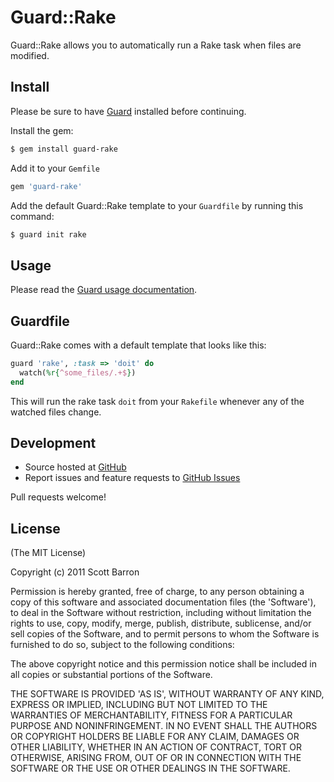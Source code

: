 # Guard::Rake

Guard::Rake allows you to automatically run a Rake task when files are
modified.

## Install

Please be sure to have [Guard](https://github.com/guard/guard) installed
before continuing.

Install the gem:
```bash
$ gem install guard-rake
```

Add it to your `Gemfile`

```ruby
gem 'guard-rake'
```

Add the default Guard::Rake template to your `Guardfile` by running this
command:

```bash
$ guard init rake
```

## Usage

Please read the [Guard usage documentation](https://github.com/guard/guard#readme).

## Guardfile

Guard::Rake comes with a default template that looks like this:

```ruby
guard 'rake', :task => 'doit' do
  watch(%r{^some_files/.+$})
end
```

This will run the rake task `doit` from your `Rakefile` whenever any of
the watched files change.

## Development

- Source hosted at [GitHub](https://github.com/rubyist/guard-rake)
- Report issues and feature requests to [GitHub Issues](https://github.com/rubyist/guard-rake/issues)

Pull requests welcome!

## License

(The MIT License)

Copyright (c) 2011 Scott Barron

Permission is hereby granted, free of charge, to any person obtaining
a copy of this software and associated documentation files (the
'Software'), to deal in the Software without restriction, including
without limitation the rights to use, copy, modify, merge, publish,
distribute, sublicense, and/or sell copies of the Software, and to
permit persons to whom the Software is furnished to do so, subject to
the following conditions:

The above copyright notice and this permission notice shall be
included in all copies or substantial portions of the Software.

THE SOFTWARE IS PROVIDED 'AS IS', WITHOUT WARRANTY OF ANY KIND,
EXPRESS OR IMPLIED, INCLUDING BUT NOT LIMITED TO THE WARRANTIES OF
MERCHANTABILITY, FITNESS FOR A PARTICULAR PURPOSE AND NONINFRINGEMENT.
IN NO EVENT SHALL THE AUTHORS OR COPYRIGHT HOLDERS BE LIABLE FOR ANY
CLAIM, DAMAGES OR OTHER LIABILITY, WHETHER IN AN ACTION OF CONTRACT,
TORT OR OTHERWISE, ARISING FROM, OUT OF OR IN CONNECTION WITH THE
SOFTWARE OR THE USE OR OTHER DEALINGS IN THE SOFTWARE.


